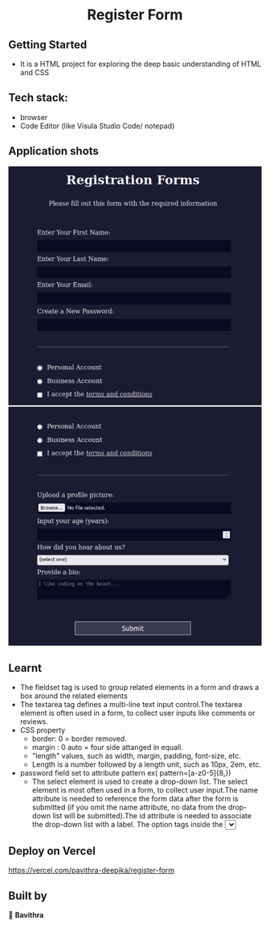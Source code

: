 <h1 align="center"> Register Form  </h1>

## Getting Started

- It is a HTML project for exploring the deep basic understanding of HTML and CSS

## Tech stack:
- browser
- Code Editor (like Visula Studio Code/ notepad)

## Application shots
![image1](https://github.com/pavithra-deepika/register-form/blob/master/image/image%201.png)
![image2](https://github.com/pavithra-deepika/register-form/blob/master/image/image%202.png)


## Learnt
 - The fieldset tag is used to group related elements in a form and draws a box around the related elements
- The textarea tag defines a multi-line text input control.The textarea element is often used in a form, to collect user inputs like comments or reviews.
- <bold>CSS property </bold>
    - border: 0 = border removed.
    - margin : 0 auto = four side attanged in equall.
    - "length" values, such as width, margin, padding, font-size, etc.
    - Length is a number followed by a length unit, such as 10px, 2em, etc.
- password field set to attribute pattern 
    ex( pattern=[a-z0-5]{8,})
    - The select element is used to create a drop-down list. The select element is most often used in a form, to collect user input.The name attribute is needed to reference the form data after the form is submitted (if you omit the name attribute, no data from the drop-down list will be submitted).The id attribute is needed to associate the drop-down list with a label. The option tags inside the <select> element define the available options in the drop-down list.
 
 
## Deploy on Vercel
https://vercel.com/pavithra-deepika/register-form
 
## Built by

👤 **Bavithra**








